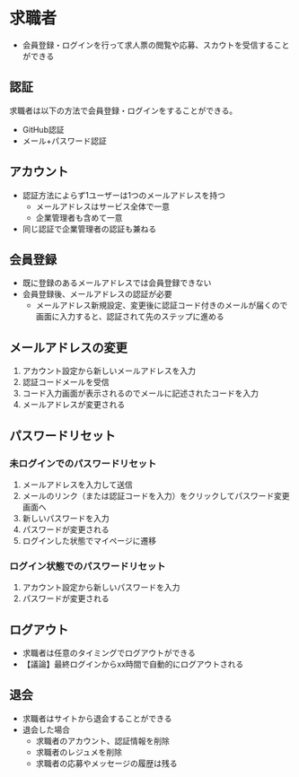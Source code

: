# 求職者
- 会員登録・ログインを行って求人票の閲覧や応募、スカウトを受信することができる

## 認証
求職者は以下の方法で会員登録・ログインをすることができる。

- GitHub認証
- メール+パスワード認証

## アカウント
- 認証方法によらず1ユーザーは1つのメールアドレスを持つ
  - メールアドレスはサービス全体で一意
  - 企業管理者も含めて一意
- 同じ認証で企業管理者の認証も兼ねる

## 会員登録
- 既に登録のあるメールアドレスでは会員登録できない
- 会員登録後、メールアドレスの認証が必要
  - メールアドレス新規設定、変更後に認証コード付きのメールが届くので画面に入力すると、認証されて先のステップに進める

## メールアドレスの変更
1. アカウント設定から新しいメールアドレスを入力
2. 認証コードメールを受信
3. コード入力画面が表示されるのでメールに記述されたコードを入力
4. メールアドレスが変更される

## パスワードリセット
### 未ログインでのパスワードリセット
1. メールアドレスを入力して送信
2. メールのリンク（または認証コードを入力）をクリックしてパスワード変更画面へ
3. 新しいパスワードを入力
4. パスワードが変更される
5. ログインした状態でマイページに遷移

### ログイン状態でのパスワードリセット
1. アカウント設定から新しいパスワードを入力
2. パスワードが変更される

## ログアウト
- 求職者は任意のタイミングでログアウトができる
- 【議論】最終ログインからxx時間で自動的にログアウトされる

## 退会
- 求職者はサイトから退会することができる
- 退会した場合
  - 求職者のアカウント、認証情報を削除
  - 求職者のレジュメを削除
  - 求職者の応募やメッセージの履歴は残る